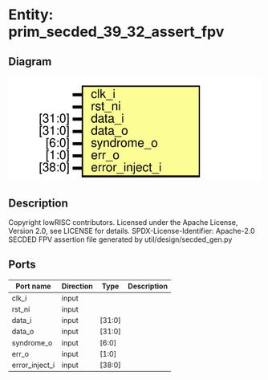 # Entity: prim_secded_39_32_assert_fpv

## Diagram

![Diagram](prim_secded_39_32_assert_fpv.svg "Diagram")
## Description

Copyright lowRISC contributors.
 Licensed under the Apache License, Version 2.0, see LICENSE for details.
 SPDX-License-Identifier: Apache-2.0
 SECDED FPV assertion file generated by util/design/secded_gen.py
 
## Ports

| Port name      | Direction | Type   | Description |
| -------------- | --------- | ------ | ----------- |
| clk_i          | input     |        |             |
| rst_ni         | input     |        |             |
| data_i         | input     | [31:0] |             |
| data_o         | input     | [31:0] |             |
| syndrome_o     | input     | [6:0]  |             |
| err_o          | input     | [1:0]  |             |
| error_inject_i | input     | [38:0] |             |
